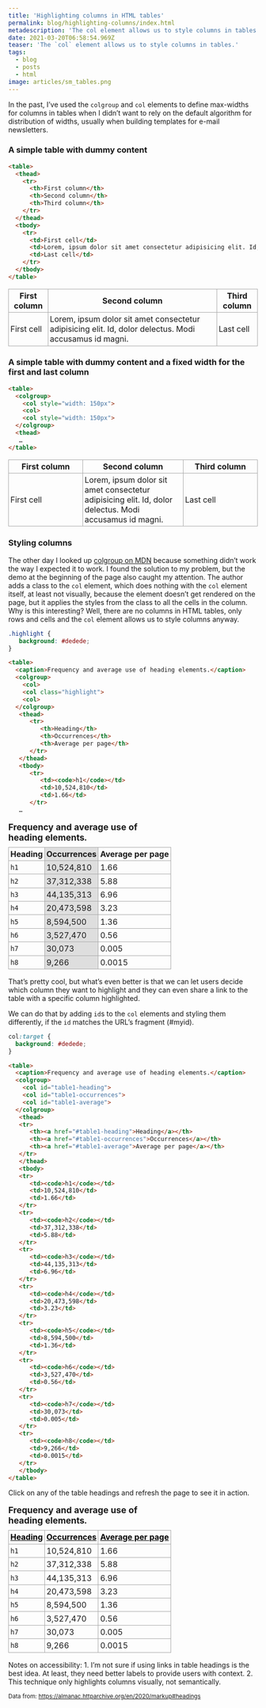 ```yaml
---
title: 'Highlighting columns in HTML tables'
permalink: blog/highlighting-columns/index.html
metadescription: 'The col element allows us to style columns in tables.'
date: 2021-03-20T06:58:54.969Z
teaser: 'The `col` element allows us to style columns in tables.'
tags:
  - blog
  - posts
  - html
image: articles/sm_tables.png
---
```


In the past, I’ve used the `colgroup` and `col` elements to define max-widths for columns in tables when I didn’t want to rely on the default algorithm for distribution of widths, usually when building templates for e-mail newsletters.

<h3>A simple table with dummy content</h3>

```html
<table>
  <thead>
    <tr>
      <th>First column</th>
      <th>Second column</th>
      <th>Third column</th>
    </tr>
  </thead>
  <tbody>
    <tr>
      <td>First cell</td>
      <td>Lorem, ipsum dolor sit amet consectetur adipisicing elit. Id, dolor delectus. Modi accusamus id magni.</td>
      <td>Last cell</td>
    </tr>
  </tbody>
</table>
```

<style>
td, th {
  border: 1px solid #aaa;
  padding: 0.2rem;
}
</style>

<table>
  <thead>
    <tr>
      <th scope="col">First column</th>
      <th scope="col">Second column</th>
      <th scope="col">Third column</th>
    </tr>
  </thead>
  <tbody>
    <tr>
      <td>First cell</td>
      <td>Lorem, ipsum dolor sit amet consectetur adipisicing elit. Id, dolor delectus. Modi accusamus id magni.</td>
      <td>Last cell</td>
    </tr>
  </tbody>
</table>

<h3>A simple table with dummy content and a fixed width for the first and last column</h3>

```html
<table>
  <colgroup>
    <col style="width: 150px">
    <col>
    <col style="width: 150px">
  </colgroup>
  <thead>
   …
</table>
```

<table>
  <colgroup>
    <col style="width: 150px">
    <col>
    <col style="width: 150px">
  </colgroup>
  <thead>
    <tr>
      <th scope="col">First column</th>
      <th scope="col">Second column</th>
      <th scope="col">Third column</th>
    </tr>
  </thead>
  <tbody>
    <tr>
      <td>First cell</td>
      <td>Lorem, ipsum dolor sit amet consectetur adipisicing elit. Id, dolor delectus. Modi accusamus id magni.</td>
      <td>Last cell</td>
    </tr>
  </tbody>
</table>

### Styling columns

The other day I looked up [colgroup on MDN](https://developer.mozilla.org/en-US/docs/Web/HTML/Element/colgroup) because something didn’t work the way I expected it to work. I found the solution to my problem, but the demo at the beginning of the page also caught my attention. The author adds a class to the `col` element, which does nothing with the `col` element itself, at least not visually, because the element doesn’t get rendered on the page, but it applies the styles from the class to all the cells in the column.  
Why is this interesting? Well, there are no columns in HTML tables, only rows and cells and the `col` element allows us to style columns anyway.

<style>
   .heading-table {
      border-collapse: collapse;
      border-spacing: 0;
      width: 100%;
      max-width: 55ch;
   }

   .heading-table caption {
      font-size: 1.1em;
      text-align: left;
      font-weight: bold;
      margin-bottom: 0.5em;
   }

   .heading-table a:link,
   .heading-table a:visited {
      color: #000;
   }

   .heading-table .highlight,
   .heading-table col:target {
      background: #dedede;
   }
</style>

```css
.highlight {
   background: #dedede;
}
```

```html
<table>
  <caption>Frequency and average use of heading elements.</caption>
  <colgroup>
    <col>
    <col class="highlight">
    <col>
  </colgroup>
   <thead>
      <tr>
         <th>Heading</th>
         <th>Occurrences</th>
         <th>Average per page</th>
      </tr>
   </thead>
   <tbody>
      <tr>
         <td><code>h1</code></td>
         <td>10,524,810</td>
         <td>1.66</td>
      </tr>
   …
```

<table class="heading-table">
  <caption>Frequency and average use of heading elements.</caption>
  <colgroup>
    <col>
    <col class="highlight">
    <col>
  </colgroup>
    <thead>
      <tr>
        <th scope="col">Heading</th>
        <th scope="col">Occurrences</th>
        <th scope="col">Average per page</th>
      </tr>
    </thead>
    <tbody>
      <tr>
        <td><code>h1</code></td>
        <td>10,524,810</td>
        <td>1.66</td>
      </tr>
      <tr>
        <td><code>h2</code></td>
        <td>37,312,338</td>
        <td>5.88</td>
      </tr>
      <tr>
        <td><code>h3</code></td>
        <td>44,135,313</td>
        <td>6.96</td>
      </tr>
      <tr>
        <td><code>h4</code></td>
        <td>20,473,598</td>
        <td>3.23</td>
      </tr>
      <tr>
        <td><code>h5</code></td>
        <td>8,594,500</td>
        <td>1.36</td>
      </tr>
      <tr>
        <td><code>h6</code></td>
        <td>3,527,470</td>
        <td>0.56</td>
      </tr>
      <tr>
        <td><code>h7</code></td>
        <td>30,073</td>
        <td>0.005</td>
      </tr>
      <tr>
        <td><code>h8</code></td>
        <td>9,266</td>
        <td>0.0015</td>
      </tr>
    </tbody>
  </table>
</table>

That’s pretty cool, but what’s even better is that we can let users decide which column they want to highlight and they can even share a link to the table with a specific column highlighted.

We can do that by adding `id`s to the `col` elements and styling them differently, if the `id` matches the URL’s fragment (#myid).

```css
col:target {
  background: #dedede;
}
```

```html
<table>
  <caption>Frequency and average use of heading elements.</caption>
  <colgroup>
    <col id="table1-heading">
    <col id="table1-occurrences">
    <col id="table1-average">
  </colgroup>
   <thead>
   <tr>
      <th><a href="#table1-heading">Heading</a></th>
      <th><a href="#table1-occurrences">Occurrences</a></th>
      <th><a href="#table1-average">Average per page</a></th>
   </tr>
   </thead>
   <tbody>
   <tr>
      <td><code>h1</code></td>
      <td>10,524,810</td>
      <td>1.66</td>
   </tr>
   <tr>
      <td><code>h2</code></td>
      <td>37,312,338</td>
      <td>5.88</td>
   </tr>
   <tr>
      <td><code>h3</code></td>
      <td>44,135,313</td>
      <td>6.96</td>
   </tr>
   <tr>
      <td><code>h4</code></td>
      <td>20,473,598</td>
      <td>3.23</td>
   </tr>
   <tr>
      <td><code>h5</code></td>
      <td>8,594,500</td>
      <td>1.36</td>
   </tr>
   <tr>
      <td><code>h6</code></td>
      <td>3,527,470</td>
      <td>0.56</td>
   </tr>
   <tr>
      <td><code>h7</code></td>
      <td>30,073</td>
      <td>0.005</td>
   </tr>
   <tr>
      <td><code>h8</code></td>
      <td>9,266</td>
      <td>0.0015</td>
   </tr>
   </tbody>
</table>
```

Click on any of the table headings and refresh the page to see it in action.

<table class="heading-table">
  <caption>Frequency and average use of heading elements.</caption>
  <colgroup>
    <col id="table1-heading">
    <col id="table1-occurrences">
    <col id="table1-average">
  </colgroup>
   <thead>
   <tr>
      <th><a href="#table1-heading">Heading</a></th>
      <th><a href="#table1-occurrences">Occurrences</a></th>
      <th><a href="#table1-average">Average per page</a></th>
   </tr>
   </thead>
   <tbody>
   <tr>
      <td><code>h1</code></td>
      <td>10,524,810</td>
      <td>1.66</td>
   </tr>
   <tr>
      <td><code>h2</code></td>
      <td>37,312,338</td>
      <td>5.88</td>
   </tr>
   <tr>
      <td><code>h3</code></td>
      <td>44,135,313</td>
      <td>6.96</td>
   </tr>
   <tr>
      <td><code>h4</code></td>
      <td>20,473,598</td>
      <td>3.23</td>
   </tr>
   <tr>
      <td><code>h5</code></td>
      <td>8,594,500</td>
      <td>1.36</td>
   </tr>
   <tr>
      <td><code>h6</code></td>
      <td>3,527,470</td>
      <td>0.56</td>
   </tr>
   <tr>
      <td><code>h7</code></td>
      <td>30,073</td>
      <td>0.005</td>
   </tr>
   <tr>
      <td><code>h8</code></td>
      <td>9,266</td>
      <td>0.0015</td>
   </tr>
   </tbody>
</table>

Notes on accessibility: 1. I’m not sure if using links in table headings is the best idea. At least, they need better labels to provide users with context. 2. This technique only highlights columns visually, not semantically. 


<small>
   Data from: <a href="https://almanac.httparchive.org/en/2020/markup#headings">https://almanac.httparchive.org/en/2020/markup#headings</a>
</small>

